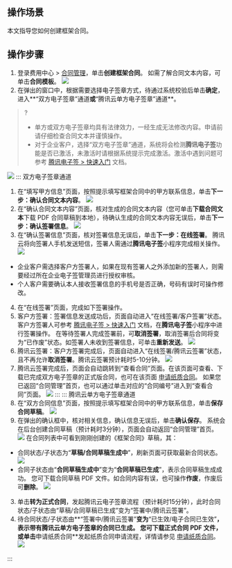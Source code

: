 ## 操作场景

本文指导您如何创建框架合同。

## 操作步骤

1. 登录费用中心 > [合同管理](https://console.cloud.tencent.com/expense/contract)，单击**创建框架合同**。
如需了解合同文本内容，可单击**合同模板**。
![](https://qcloudimg.tencent-cloud.cn/raw/2c7c431d47096cde55327aa9e19da8f1.png)
2. 在弹出的窗口中，根据需要选择电子签章方式，待通过系统校验后单击**确定**，进入**“双方电子签章”通道**或**“腾讯云单方电子签章”通道**。
>? 
> - 单方或双方电子签章均具有法律效力，一经生成无法修改内容。申请前请仔细检查合同文本并谨慎操作。
> - 对于企业客户，选择“双方电子签章”通道，系统将会检测**腾讯电子签**功能是否已激活，未激活时请根据系统提示完成激活。激活中遇到问题可参考 [腾讯电子签 > 快速入门](https://cloud.tencent.com/document/product/1323/53882) 文档。
> 
![](https://qcloudimg.tencent-cloud.cn/raw/b6e0f7d5fe0bcf7093bcdb4d3cc4ca3f.png)
<dx-tabs>
::: 双方电子签章通道
1. 在“填写甲方信息”页面，按照提示填写框架合同中的甲方联系信息，单击**下一步：确认合同文本内容**。
![](https://qcloudimg.tencent-cloud.cn/raw/2569184c239595b1d7771f0122e45b41.png)
2. 在“确认合同文本内容”页面，核对生成的合同文本内容（您可单击**下载合同文本**下载 PDF 合同草稿到本地），待确认生成的合同文本内容无误后，单击**下一步：确认签署信息**。
![](https://qcloudimg.tencent-cloud.cn/raw/731ec559e9b45e2da5febb781e94e0b8.png)
3. 在“确认签署信息”页面，核对签署信息无误后，单击**下一步：在线签署**。
腾讯云将向签署人手机发送短信，签署人需通过**腾讯电子签**小程序完成相关操作。
![](https://qcloudimg.tencent-cloud.cn/raw/99baffd08796141df4494b808524c99d.png)
 - 企业客户需选择客户方签署人，如果在现有签署人之外添加新的签署人，则需要经过所在企业电子签管理员进行授权审核。
 - 个人客户需要确认本人接收签署信息的手机号是否正确，号码有误时可操作修改。
4. 在“在线签署”页面，完成如下签署操作。
 1. 客户方签署：签署信息发送成功后，页面自动进入“在线签署/客户签署”状态。客户方签署人可参考 [腾讯电子签 > 快速入门](https://cloud.tencent.com/document/product/1323/53882) 文档，在**腾讯电子签**小程序中进行签署操作。
 在等待签署人完成签署前，可**取消签署**，取消签署后合同将变为“已作废”状态。如签署人未收到签署信息，可单击**重新发送**。
 ![](https://qcloudimg.tencent-cloud.cn/raw/2b2cf757c5eac605fc7819f2cb67cc18.png)
 2. 腾讯云签署：客户方签署完成后，页面自动进入“在线签署/腾讯云签署”状态，且不再允许**取消签署**。腾讯云签署预计耗时5-10分钟。
 ![](https://qcloudimg.tencent-cloud.cn/raw/11977f59682494c5086d394128f31a32.png)
5. 腾讯云签署完成后，页面会自动跳转到“查看合同”页面。在该页面可查看、下载已完成双方电子签章的正式版合同，也可在该页面 [申请纸质合同](https://cloud.tencent.com/document/product/555/79127)。
如果您已返回“合同管理”首页，也可以通过单击对应的“合同编号”进入到“查看合同”页面。
![](https://qcloudimg.tencent-cloud.cn/raw/74c1a0e013fe9a5a1fa53b5a65fd0623.png)
:::
::: 腾讯云单方电子签章通道
1. 在“双方合同信息”页面，按照提示填写框架合同中的甲方联系信息，单击**保存合同草稿**。
![](https://qcloudimg.tencent-cloud.cn/raw/71fcf28aa5d13f6fc41c3425c618cd75.png)
2. 在弹出的确认框中，核对相关信息，确认信息无误后，单击**确认保存**。
系统会在后台创建合同草稿（预计耗时3分钟），页面会自动返回“合同管理”首页。
![](https://qcloudimg.tencent-cloud.cn/raw/cd70a9fa07825b1d8e4d4dcae21adcd7.png)
在合同列表中可看到刚刚创建的《框架合同》草稿，其：
 - 合同状态/子状态为“**草稿/合同草稿生成中**”，刷新页面可获取最新合同状态。
 ![](https://qcloudimg.tencent-cloud.cn/raw/8f8c319db65b3f1e56a1057ef62f0302.png)
 - 合同子状态由“**合同草稿生成中**”变为“**合同草稿已生成**”，表示合同草稿生成成功。
 您可下载合同草稿 PDF 文件。如合同内容有误，也可操作**作废**，作废后可**删除**。
 ![](https://qcloudimg.tencent-cloud.cn/raw/8294f223e73ee67db17a9b2f56cc7faa.png)
3. 单击**转为正式合同**，发起腾讯云电子签章流程（预计耗时15分钟），此时合同状态/子状态由“草稿/合同草稿已生成”变为“签署中/腾讯云签署”。
4. 待合同状态/子状态由**“签署中/腾讯云签署”**变为**“已生效/电子合同已生效”**，表示带有腾讯云单方电子签章的合同已生成。
您可下载正式合同 PDF 文件，或单击**申请纸质合同**发起纸质合同申请流程，详情请参见 [申请纸质合同](https://cloud.tencent.com/document/product/555/79127)。
![](https://qcloudimg.tencent-cloud.cn/raw/160c814f44cdc909c934ce00659ee47c.png)

:::
</dx-tabs>
